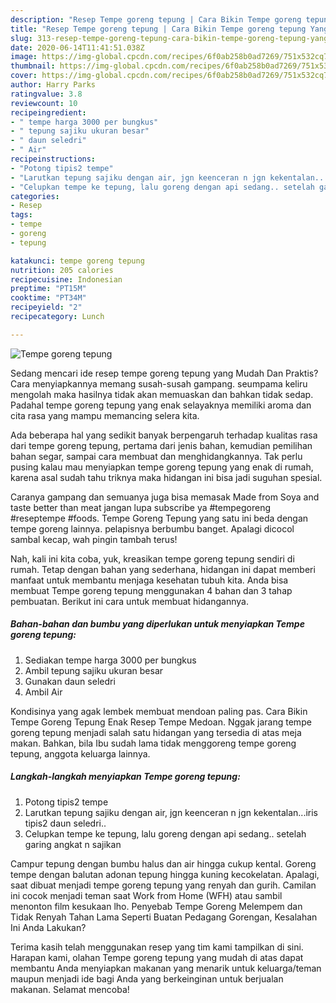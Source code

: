 ```yaml
---
description: "Resep Tempe goreng tepung | Cara Bikin Tempe goreng tepung Yang Sempurna"
title: "Resep Tempe goreng tepung | Cara Bikin Tempe goreng tepung Yang Sempurna"
slug: 313-resep-tempe-goreng-tepung-cara-bikin-tempe-goreng-tepung-yang-sempurna
date: 2020-06-14T11:41:51.038Z
image: https://img-global.cpcdn.com/recipes/6f0ab258b0ad7269/751x532cq70/tempe-goreng-tepung-foto-resep-utama.jpg
thumbnail: https://img-global.cpcdn.com/recipes/6f0ab258b0ad7269/751x532cq70/tempe-goreng-tepung-foto-resep-utama.jpg
cover: https://img-global.cpcdn.com/recipes/6f0ab258b0ad7269/751x532cq70/tempe-goreng-tepung-foto-resep-utama.jpg
author: Harry Parks
ratingvalue: 3.8
reviewcount: 10
recipeingredient:
- " tempe harga 3000 per bungkus"
- " tepung sajiku ukuran besar"
- " daun seledri"
- " Air"
recipeinstructions:
- "Potong tipis2 tempe"
- "Larutkan tepung sajiku dengan air, jgn keenceran n jgn kekentalan...iris tipis2 daun seledri.."
- "Celupkan tempe ke tepung, lalu goreng dengan api sedang.. setelah garing angkat n sajikan"
categories:
- Resep
tags:
- tempe
- goreng
- tepung

katakunci: tempe goreng tepung 
nutrition: 205 calories
recipecuisine: Indonesian
preptime: "PT15M"
cooktime: "PT34M"
recipeyield: "2"
recipecategory: Lunch

---
```



![Tempe goreng tepung](https://img-global.cpcdn.com/recipes/6f0ab258b0ad7269/751x532cq70/tempe-goreng-tepung-foto-resep-utama.jpg)

Sedang mencari ide resep tempe goreng tepung yang Mudah Dan Praktis? Cara menyiapkannya memang susah-susah gampang. seumpama keliru mengolah maka hasilnya tidak akan memuaskan dan bahkan tidak sedap. Padahal tempe goreng tepung yang enak selayaknya memiliki aroma dan cita rasa yang mampu memancing selera kita.

Ada beberapa hal yang sedikit banyak berpengaruh terhadap kualitas rasa dari tempe goreng tepung, pertama dari jenis bahan, kemudian pemilihan bahan segar, sampai cara membuat dan menghidangkannya. Tak perlu pusing kalau mau menyiapkan tempe goreng tepung yang enak di rumah, karena asal sudah tahu triknya maka hidangan ini bisa jadi suguhan spesial.

Caranya gampang dan semuanya juga bisa memasak Made from Soya and taste better than meat jangan lupa subscribe ya #tempegoreng #reseptempe #foods. Tempe Goreng Tepung yang satu ini beda dengan tempe goreng lainnya. pelapisnya berbumbu banget. Apalagi dicocol sambal kecap, wah pingin tambah terus!


Nah, kali ini kita coba, yuk, kreasikan tempe goreng tepung sendiri di rumah. Tetap dengan bahan yang sederhana, hidangan ini dapat memberi manfaat untuk membantu menjaga kesehatan tubuh kita. Anda bisa membuat Tempe goreng tepung menggunakan 4 bahan dan 3 tahap pembuatan. Berikut ini cara untuk membuat hidangannya.

<!--inarticleads1-->

##### Bahan-bahan dan bumbu yang diperlukan untuk menyiapkan Tempe goreng tepung:

1. Sediakan  tempe harga 3000 per bungkus
1. Ambil  tepung sajiku ukuran besar
1. Gunakan  daun seledri
1. Ambil  Air


Kondisinya yang agak lembek membuat mendoan paling pas. Cara Bikin Tempe Goreng Tepung Enak Resep Tempe Medoan. Nggak jarang tempe goreng tepung menjadi salah satu hidangan yang tersedia di atas meja makan. Bahkan, bila Ibu sudah lama tidak menggoreng tempe goreng tepung, anggota keluarga lainnya. 

<!--inarticleads2-->

##### Langkah-langkah menyiapkan Tempe goreng tepung:

1. Potong tipis2 tempe
1. Larutkan tepung sajiku dengan air, jgn keenceran n jgn kekentalan...iris tipis2 daun seledri..
1. Celupkan tempe ke tepung, lalu goreng dengan api sedang.. setelah garing angkat n sajikan


Campur tepung dengan bumbu halus dan air hingga cukup kental. Goreng tempe dengan balutan adonan tepung hingga kuning kecokelatan. Apalagi, saat dibuat menjadi tempe goreng tepung yang renyah dan gurih. Camilan ini cocok menjadi teman saat Work from Home (WFH) atau sambil menonton film kesukaan lho. Penyebab Tempe Goreng Melempem dan Tidak Renyah Tahan Lama Seperti Buatan Pedagang Gorengan, Kesalahan Ini Anda Lakukan? 

Terima kasih telah menggunakan resep yang tim kami tampilkan di sini. Harapan kami, olahan Tempe goreng tepung yang mudah di atas dapat membantu Anda menyiapkan makanan yang menarik untuk keluarga/teman maupun menjadi ide bagi Anda yang berkeinginan untuk berjualan makanan. Selamat mencoba!
